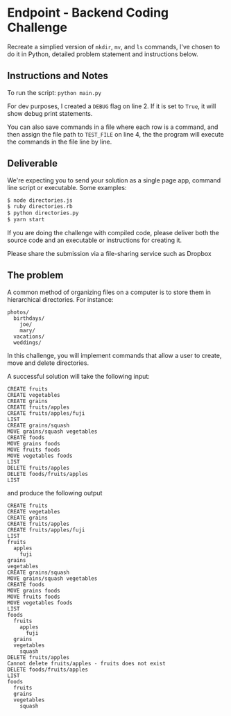 # Endpoint - Backend Coding Challenge

Recreate a simplied version of `mkdir`, `mv`, and `ls` commands, I've chosen to do it in Python, detailed problem statement and instructions below.

## Instructions and Notes

To run the script:
`python main.py`

For dev purposes, I created a `DEBUG` flag on line 2. If it is set to `True`, it will show debug print statements.

You can also save commands in a file where each row is a command, and then assign the file path to `TEST_FILE` on line 4, the the program will execute the commands in the file line by line.

## Deliverable

We're expecting you to send your solution as a single page app, command line script or executable.  Some examples:

```bash
$ node directories.js
$ ruby directories.rb
$ python directories.py
$ yarn start
```

If you are doing the challenge with compiled code, please deliver both the source code and an executable or instructions for creating it.

Please share the submission via a file-sharing service such as Dropbox

## The problem

A common method of organizing files on a computer is to store them in hierarchical directories. For instance:
 
```
photos/
  birthdays/
    joe/
    mary/
  vacations/
  weddings/
```
 
In this challenge, you will implement commands that allow a user to create, move and delete directories.
 
A successful solution will take the following input:
 
```
CREATE fruits
CREATE vegetables
CREATE grains
CREATE fruits/apples
CREATE fruits/apples/fuji
LIST
CREATE grains/squash
MOVE grains/squash vegetables
CREATE foods
MOVE grains foods
MOVE fruits foods
MOVE vegetables foods
LIST
DELETE fruits/apples
DELETE foods/fruits/apples
LIST
```
 
and produce the following output
 
```
CREATE fruits
CREATE vegetables
CREATE grains
CREATE fruits/apples
CREATE fruits/apples/fuji
LIST
fruits
  apples
    fuji
grains
vegetables
CREATE grains/squash
MOVE grains/squash vegetables
CREATE foods
MOVE grains foods
MOVE fruits foods
MOVE vegetables foods
LIST
foods
  fruits
    apples
      fuji
  grains
  vegetables
    squash
DELETE fruits/apples
Cannot delete fruits/apples - fruits does not exist
DELETE foods/fruits/apples
LIST
foods
  fruits
  grains
  vegetables
    squash
```